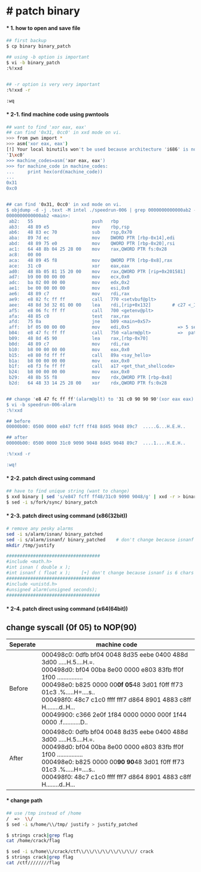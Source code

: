 # &#35; patch binary

#### &#42; 1. how to open and save file
```bash
## first backup
$ cp binary binary_patch

## using -b option is important
$ vi -b binary_patch
:%!xxd


## -r option is very very important
:%!xxd -r

:wq

```


#### &#42; 2-1. find machine code using pwntools 
```bash
## want to find 'xor eax, eax'
## can find '0x31, 0cc0' in xxd mode on vi.
>>> from pwn import *
>>> asm('xor eax, eax')
[!] Your local binutils won't be used because architecture 'i686' is not supported.
'1\xc0'
>>> machine_codes=asm('xor eax, eax')
>>> for machine_code in machine_codes:
...     print hex(ord(machine_code))
...
0x31
0xc0


## can find '0x31, 0cc0' in xxd mode on vi.
$ objdump -d -j .text -M intel ./speedrun-006 | grep 0000000000000ab2 -A30
0000000000000ab2 <main>:
 ab2:	55                   	push   rbp
 ab3:	48 89 e5             	mov    rbp,rsp
 ab6:	48 83 ec 70          	sub    rsp,0x70
 aba:	89 7d ec             	mov    DWORD PTR [rbp-0x14],edi
 abd:	48 89 75 e0          	mov    QWORD PTR [rbp-0x20],rsi
 ac1:	64 48 8b 04 25 28 00 	mov    rax,QWORD PTR fs:0x28
 ac8:	00 00
 aca:	48 89 45 f8          	mov    QWORD PTR [rbp-0x8],rax
 ace:	31 c0                	xor    eax,eax
 ad0:	48 8b 05 81 15 20 00 	mov    rax,QWORD PTR [rip+0x201581]        # 202058 <stdout@@GLIBC_2.2.5>
 ad7:	b9 00 00 00 00       	mov    ecx,0x0
 adc:	ba 02 00 00 00       	mov    edx,0x2
 ae1:	be 00 00 00 00       	mov    esi,0x0
 ae6:	48 89 c7             	mov    rdi,rax
 ae9:	e8 82 fc ff ff       	call   770 <setvbuf@plt>
 aee:	48 8d 3d 32 01 00 00 	lea    rdi,[rip+0x132]        # c27 <_IO_stdin_used+0x67>
 af5:	e8 06 fc ff ff       	call   700 <getenv@plt>
 afa:	48 85 c0             	test   rax,rax
 afd:	75 0a                	jne    b09 <main+0x57>
 aff:	bf 05 00 00 00       	mov    edi,0x5                  => 5 seconds
 b04:	e8 47 fc ff ff       	call   750 <alarm@plt>          =>  patch this point
 b09:	48 8d 45 90          	lea    rax,[rbp-0x70]
 b0d:	48 89 c7             	mov    rdi,rax
 b10:	b8 00 00 00 00       	mov    eax,0x0
 b15:	e8 80 fd ff ff       	call   89a <say_hello>
 b1a:	b8 00 00 00 00       	mov    eax,0x0
 b1f:	e8 f3 fe ff ff       	call   a17 <get_that_shellcode>
 b24:	b8 00 00 00 00       	mov    eax,0x0
 b29:	48 8b 55 f8          	mov    rdx,QWORD PTR [rbp-0x8]
 b2d:	64 48 33 14 25 28 00 	xor    rdx,QWORD PTR fs:0x28


## change 'e8 47 fc ff ff'(alarm@plt) to '31 c0 90 90 90'(xor eax eax)
$ vi -b speedrun-006-alarm
:%!xxd

## before
00000b00: 0500 0000 e847 fcff ff48 8d45 9048 89c7  .....G...H.E.H..

## after
00000b00: 0500 0000 31c0 9090 9048 8d45 9048 89c7  ....1....H.E.H..

:%!xxd -r

:wq!

```


#### &#42; 2-2. patch direct using command
```bash
## have to find unique string (want to change)
$ xxd binary | sed 's/e847 fcff ff48/31c0 9090 9048/g' | xxd -r > binary_patch
$ sed -i s/fork/sync/ binary_patch

```


#### &#42; 2-3. patch direct using command (x86(32bit))
```bash
# remove any pesky alarms
sed -i s/alarm/isnan/ binary_patched
sed -i s/alarm/isnanf/ binary_patched    # don't change because isnanf is 6 chars but alarm is 5 char
mkdir /tmp/justify

###################################
#include <math.h>
#int isnan ( double x );
#int isnanf ( float x );    [+] don't change because isnanf is 6 chars but alarm is 5 char
###################################
#include <unistd.h>
#unsigned alarm(unsigned seconds);
###################################

```


#### &#42; 2-4. patch direct using command (x64(64bit))
## change syscall (0f 05) to NOP(90)
<table>
    <thead>
        <tr>
            <th>Seperate</th>
            <th>machine code</th>
        </tr>
    </thead>
    <tbody>
        <tr>
            <td>Before</td>
            <td>
000498c0: 0dfb bf04 0048 8d35 eebe 0400 488d 3d00  .....H.5....H.=.</br>
000498d0: bf04 00ba 8e00 0000 e803 83fb ff0f 1f00  ................</br>
000498e0: b825 0000 00<b>0f 05</b>48 3d01 f0ff ff73 01c3  .%.....H=....s..</br>
000498f0: 48c7 c1c0 ffff fff7 d864 8901 4883 c8ff  H........d..H...</br>
00049900: c366 2e0f 1f84 0000 0000 000f 1f44 0000  .f...........D..
            </td>
        </tr>
        <tr>
            <td>After</td>
            <td>
000498c0: 0dfb bf04 0048 8d35 eebe 0400 488d 3d00  .....H.5....H.=.</br>
000498d0: bf04 00ba 8e00 0000 e803 83fb ff0f 1f00  ................</br>
000498e0: b825 0000 00<b>90 90</b>48 3d01 f0ff ff73 01c3  .%.....H=....s..</br>
000498f0: 48c7 c1c0 ffff fff7 d864 8901 4883 c8ff  H........d..H...
            </td>
        </tr>
    </tbody>
</table>



#### &#42; change path
```bash
## use /tmp instead of /home
/  =>  \\/
$ sed -i s/home/\\/tmp/ justify > justify_patched

$ strings crack|grep flag
cat /home/crack/flag

$ sed -i s/home\\/crack/ctf\\/\\/\\/\\/\\/\\/\\// crack
$ strings crack|grep flag
cat /ctf////////flag

```
